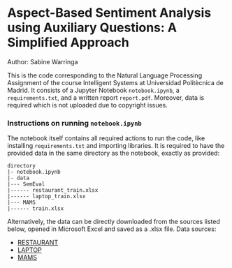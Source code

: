 # Aspect-Based Sentiment Analysis using Auxiliary Questions: A Simplified Approach
Author: Sabine Warringa

This is the code corresponding to the Natural Language Processing Assignment of the course Intelligent Systems at Universidad Politècnica de Madrid. It consists of a Jupyter Notebook `notebook.ipynb`, a `requirements.txt`, and a written report `report.pdf`. Moreover, data is required which is not uploaded due to copyright issues.

### Instructions on running `notebook.ipynb`
The notebook itself contains all required actions to run the code, like installing `requirements.txt` and importing libraries. It is required to have the provided data in the same directory as the notebook, exactly as provided:

```
directory
|- notebook.ipynb
|- data
|--- SemEval
|------ restaurant_train.xlsx
|------ laptop_train.xlsx
|--- MAMS
|------ train.xlsx

```

Alternatively, the data can be directly downloaded from the sources listed below, opened in Microsoft Excel and saved as a .xlsx file.
Data sources:
* [RESTAURANT](https://alt.qcri.org/semeval2014/task4/index.php?id=data-and-tools)
* [LAPTOP](https://alt.qcri.org/semeval2014/task4/index.php?id=data-and-tools)
* [MAMS](https://github.com/siat-nlp/MAMS-for-ABSA/blob/master/data/MAMS-ACSA/raw/train.xml)
